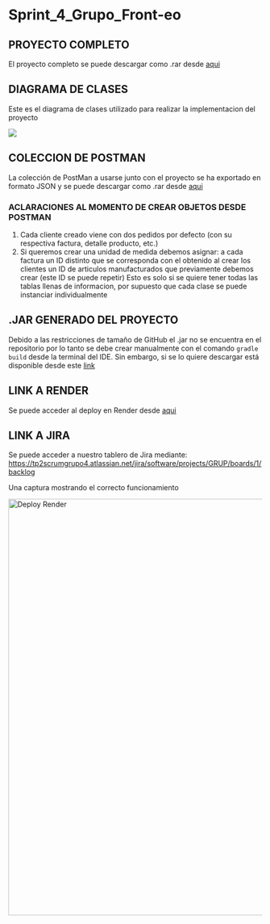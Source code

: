 # Sprint_4_Grupo_Front-eo


## PROYECTO COMPLETO
El proyecto completo se puede descargar como .rar desde [aqui](https://github.com/Facustriker/Sprint_4_Grupo_Front-eo/raw/main/Contenido%20adicional/sprint_4.rar)

## DIAGRAMA DE CLASES
Este es el diagrama de clases utilizado para realizar la implementacion del proyecto

![](https://github.com/Facustriker/Sprint_4_Grupo_Front-eo/assets/141864931/b7b34ece-a8f2-4baf-aa06-d9736f2cad53)



## COLECCION DE POSTMAN
La colección de PostMan a usarse junto con el proyecto se ha exportado en formato JSON y se puede descargar como .rar desde [aqui](https://github.com/Facustriker/Sprint_4_Grupo_Front-eo/raw/main/Contenido%20adicional/SPRINT%204.postman_collection.rar)

### ACLARACIONES AL MOMENTO DE CREAR OBJETOS DESDE POSTMAN
1) Cada cliente creado viene con dos pedidos por defecto (con su respectiva factura, detalle producto, etc.)
2) Si queremos crear una unidad de medida debemos asignar:
                                                          a cada factura un ID distinto que se corresponda con el obtenido al crear los clientes
                                                          un ID de articulos manufacturados que previamente debemos crear (este ID se puede repetir)
Esto es solo si se quiere tener todas las tablas llenas de informacion, por supuesto que cada clase se puede instanciar individualmente



## .JAR GENERADO DEL PROYECTO
Debido a las restricciones de tamaño de GitHub el .jar no se encuentra en el repositorio por lo tanto se debe crear manualmente con el comando `gradle build` desde la terminal del IDE. Sin embargo, si se lo quiere descargar está disponible desde este [link](https://drive.google.com/file/d/10yC4zJ4PI9wf4CYH-sOLuG-YR-dfekub/view?usp=sharing)

## LINK A RENDER
Se puede acceder al deploy en Render desde [aqui](https://dashboard.render.com/web/srv-ckri7n81hnes73fdddog/deploys/dep-ckrj98prfc9c73fqfpug)

## LINK A JIRA
Se puede acceder a nuestro tablero de Jira mediante: https://tp2scrumgrupo4.atlassian.net/jira/software/projects/GRUP/boards/1/backlog

Una captura mostrando el correcto funcionamiento

<img width="825" alt="Deploy Render" src="https://github.com/Facustriker/Sprint_4_Grupo_Front-eo/assets/141864931/f3b697c6-08e4-49a8-9d58-9941d1864dc6">

